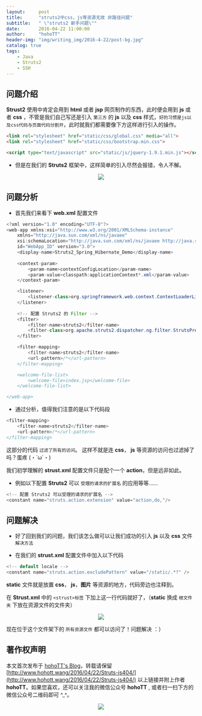 ```yaml
---
layout:     post
title:      "struts2中css，js等资源无效 非路径问题"
subtitle:   " \"struts2 新手问题\""
date:       2016-04-22 11:00:00
author:     "hohoTT"
header-img: "img/writing_img/2016-4-22/post-bg.jpg"
catalog: true
tags:
    - Java
    - Struts2
    - SSH
---
```



## 问题介绍

**Strust2** 使用中肯定会用到 **html** 或者 **jsp** 网页制作的东西，此时便会用到 **js** 或者 **css** ，不管是我们自己写还是引入 `第三方` 的 **js** 以及 **css** 样式，`好的习惯是js以及css代码与页面代码分割开`，此时就我们都需要像下方这样进行引入的操作。

```html
<link rel="stylesheet" href="static/css/global.css" media="all">
<link rel="stylesheet" href="static/css/bootstrap.min.css">

<script type="text/javascript" src="static/js/jquery-1.9.1.min.js"></script>
```


 - 但是在我们的 **Struts2** 框架中，这样简单的引入尽然会报错，令人不解。

<div align="center"><img src="http://www.hohott.wang/img/writing_img/2016-4-22/error.png"/></div>

## 问题分析

 - 首先我们来看下 **web.xml** 配置文件

```java
<?xml version="1.0" encoding="UTF-8"?>
<web-app xmlns:xsi="http://www.w3.org/2001/XMLSchema-instance"
	xmlns="http://java.sun.com/xml/ns/javaee"
	xsi:schemaLocation="http://java.sun.com/xml/ns/javaee http://java.sun.com/xml/ns/javaee/web-app_3_0.xsd"
	id="WebApp_ID" version="3.0">
	<display-name>Struts2_Spring_Hibernate_Demo</display-name>
	
	<context-param>
		<param-name>contextConfigLocation</param-name>
		<param-value>classpath:applicationContext*.xml</param-value>
	</context-param>

	<listener>
		<listener-class>org.springframework.web.context.ContextLoaderListener</listener-class>
	</listener>
	
	<!-- 配置 Struts2 的 Filter -->
	<filter>
        <filter-name>struts2</filter-name>
        <filter-class>org.apache.struts2.dispatcher.ng.filter.StrutsPrepareAndExecuteFilter</filter-class>
    </filter>

    <filter-mapping>
        <filter-name>struts2</filter-name>
        <url-pattern>/*</url-pattern>
    </filter-mapping>

	<welcome-file-list>
		<welcome-file>index.jsp</welcome-file>
	</welcome-file-list>

</web-app>
```

 - 通过分析，值得我们注意的是以下代码段

```java
<filter-mapping>
    <filter-name>struts2</filter-name>
    <url-pattern>/*</url-pattern>
</filter-mapping>
```

这部分的代码 `过滤了所有的访问`。
这样不就是连 **css**， **js** 等资源的访问也过滤掉了吗？蛋疼 (・`ω´・)

我们初学理解的 **strust.xml** 配置文件只是配个一个 **action**，但是远非如此。

 - 例如以下配置 **Struts2** 可以 `受理的请求的扩展名` 的应用等等......

```java
<!-- 配置 Struts2 可以受理的请求的扩展名 -->
<constant name="struts.action.extension" value="action,do,"/> 
```

## 问题解决

 - 好了回到我们的问题，我们该怎么做可以让我们成功的引入 **js** 以及 **css** 文件
`解决方法`

 - 在我们的 **strust.xml** 配置文件中加入以下代码

```java
<!-- default locale -->
<constant name="struts.action.excludePattern" value="/static/.*?" />
```

**static** 文件就是放置 **css**， **js**，**图片** 等资源的地方，代码旁边也注释到。

在 **Strust.xml** 中的 `<strust>标签` 下加上这一行代码就好了，（**static** 换成 `根文件夹` 下放在资源文件的文件夹）

<div align="center"><img src="http://www.hohott.wang/img/writing_img/2016-4-22/success.png"/></div>

现在位于这个文件架下的 `所有资源文件` 都可以访问了！问题解决 ：）

## 著作权声明
本文首次发布于 [hohoTT's Blog](http://www.hohott.wang/)，转载请保留 [http://www.hohott.wang/2016/04/22/Struts-js404/](http://www.hohott.wang/2016/04/22/Struts-js404/) 以上链接并附上作者 **hohoTT**。如果您喜欢，还可以关注我的微信公众号 **hohoTT** , 或者扫一扫下方的微信公众号二维码即可 ^_^。
<div align="center"><img src="http://www.hohott.wang/img/WeiXinImg.jpg"/></div>

